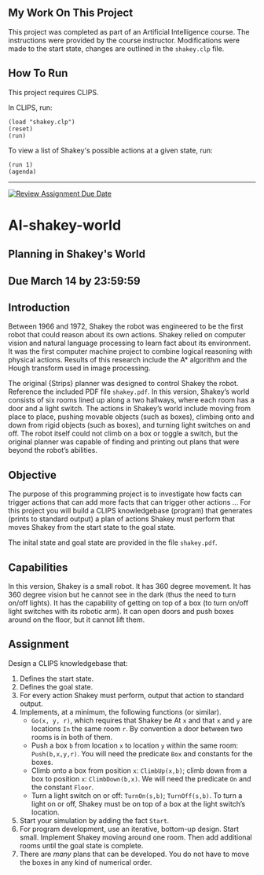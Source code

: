 ## My Work On This Project

This project was completed as part of an Artificial Intelligence course. The instructions were provided by the course instructor. Modifications were made to the start state, changes are outlined in the `shakey.clp` file.

## How To Run

This project requires CLIPS.

In CLIPS, run:
```
(load "shakey.clp")
(reset)
(run)
```

To view a list of Shakey's possible actions at a given state, run:
```
(run 1)
(agenda)
```
--- 

[![Review Assignment Due Date](https://classroom.github.com/assets/deadline-readme-button-22041afd0340ce965d47ae6ef1cefeee28c7c493a6346c4f15d667ab976d596c.svg)](https://classroom.github.com/a/SVM8l8t6)
# AI-shakey-world
## Planning in Shakey's World
## Due March 14 by 23:59:59

## Introduction
Between 1966 and 1972, Shakey the robot was engineered to be the first robot that could reason about its own actions.  Shakey relied on computer vision and natural language processing to learn fact about its environment.  It was the first computer machine project to combine logical reasoning with physical actions.  Results of this research include the A* algorithm and the Hough transform used in image processing.

The original {Strips} planner was designed to control Shakey the robot.  Reference the included PDF file `shakey.pdf`.  In this version, Shakey’s world consists of six rooms lined up along a two hallways, where each room has a door and a light switch.  The actions in Shakey’s world include moving from place to place, pushing movable objects (such as boxes), climbing onto and down from rigid objects (such as boxes), and turning light switches on and off. The robot itself could not climb on a box or toggle a switch, but the original planner was capable of finding and printing out plans that were beyond the robot’s abilities.  

## Objective
The purpose of this programming project is to investigate how facts can trigger actions that can add more facts that can trigger other actions ...  For this project you will build a CLIPS knowledgebase (program) that generates (prints to standard output) a plan of actions Shakey must perform that moves Shakey from the start state to the goal state.

The inital state and goal state are provided in the file `shakey.pdf`.

## Capabilities
In this version, Shakey is a small robot.  It has 360 degree movement.  It has 360 degree vision but he cannot see in the dark (thus the need to turn on/off lights).  It has the capability of getting on top of a box (to turn on/off light switches with its robotic arm).  It can open doors and push boxes around on the floor, but it cannot lift them.

## Assignment
Design a CLIPS knowledgebase that:
1. Defines the start state.
2. Defines the goal state.
3. For every action Shakey must perform, output that action to standard output.
4. Implements, at a minimum, the following functions (or similar).
   - `Go(x, y, r)`, which requires that Shakey be At `x` and that `x` and `y` are locations `In` the same room `r`.  By convention a door between two rooms is in both of them.
   - Push a box `b` from location `x` to location `y` within the same room: `Push(b,x,y,r)`.  You will need the predicate `Box` and constants for the boxes.
   - Climb onto a box from position `x`: `ClimbUp(x,b)`; climb down from a box to position `x`: `ClimbDown(b,x)`.  We will need the predicate `On` and the constant `Floor`.
   - Turn a light switch on or off: `TurnOn(s,b)`; `TurnOff(s,b)`.  To turn a light on or off, Shakey must be on top of a box at the light switch’s location.
5. Start your simulation by adding the fact `Start`.
6. For program development, use an iterative, bottom-up design.  Start small.  Implement Shakey moving around one room.  Then add additional rooms until the goal state is complete.
7. There are *_many_* plans that can be developed.  You do not have to move the boxes in any kind of numerical order.
